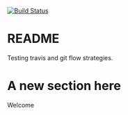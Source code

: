 [![Build Status](https://travis-ci.org/davide-romanini/test-travis-gitflow.svg?branch=develop)](https://travis-ci.org/davide-romanini/test-travis-gitflow)

# README

Testing travis and git flow strategies.

# A new section here

Welcome